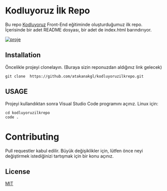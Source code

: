 # Kodluyoruz İlk Repo

Bu repo [Kodluyoruz](kodluyoruz.org) Front-End eğitiminde oluşturduğumuz ilk repo. İçerisinde bir adet README dosyası, bir adet de index.html barındırıyor.

<a href="https://ibb.co/1GpRWyW"><img src="https://i.ibb.co/1GpRWyW/proje.jpg" alt="proje" border="0"></a>

## Installation

Öncelikle projeyi clonelayın. (Buraya sizin reponuzdan aldığınız link gelecek)

```
git clone  https://github.com/atakanakgl/kodluyoruzilkrepo.git

```

## USAGE

Projeyi kullandıktan sonra Visual Studio Code programını açınız.
Linux için:

```
cd kodluyoruzilkrepo
code .
```

# Contributing

Pull requestler kabul edilir. Büyük değişiklikler için, lütfen önce neyi değiştirmek istediğinizi tartışmak için bir konu açınız.

## License

[MIT](https://choosealicense.com/licenses/mit/)
